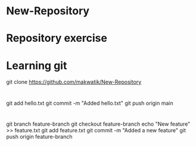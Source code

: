 # New-Repository
# Repository exercise 
# Learning git
git clone https://github.com/makwatik/New-Repository
#
git add hello.txt
git commit -m "Added hello.txt"
git push origin main
#
git branch feature-branch
git checkout feature-branch
echo "New feature" >> feature.txt
git add feature.txt
git commit -m "Added a new feature"
git push origin feature-branch